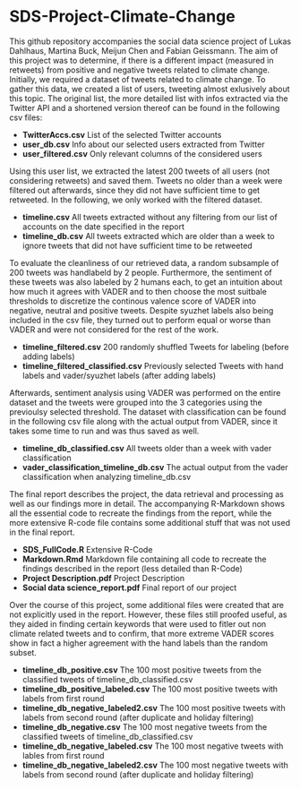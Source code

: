 # SDS-Project-Climate-Change

This github repository accompanies the social data science project of Lukas Dahlhaus, Martina Buck, Meijun Chen and Fabian Geissmann. The aim of this project was to determine, if there is a different impact (measured in retweets) from positive and negative tweets related to climate change. 
Initially, we required a dataset of tweets related to climate change. To gather this data, we created a list of users, tweeting almost exlusively about this topic. The original list, the more detailed list with infos extracted via the Twitter API and a shortened version thereof can be found in the following csv files:

- **TwitterAccs.csv**		List of the selected Twitter accounts
- **user_db.csv**  Info about our selected users extracted from Twitter
- **user_filtered.csv** Only relevant columns of the considered users

Using this user list, we extracted the latest 200 tweets of all users (not considering retweets) and saved them. Tweets no older than a week were filtered out afterwards, since they did not have sufficient time to get retweeted. In the following, we only worked with the filtered dataset.

- **timeline.csv** All tweets extracted without any filtering from our list of accounts on the date specified in the report
- **timeline_db.csv** All tweets extracted which are older than a week to ignore tweets that did not have sufficient time to be retweeted

To evaluate the cleanliness of our retrieved data, a random subsample of 200 tweets was handlabeld by 2 people. Furthermore, the sentiment of these tweets was also labeled by 2 humans each, to get an intuition about how much it agrees with VADER and to then choose the most suitbale thresholds to discretize the continous valence score of VADER into negative, neutral and positive tweets. Despite syuzhet labels also being included in the csv file, they turned out to perform equal or worse than VADER and were not considered for the rest of the work.

- **timeline_filtered.csv** 200 randomly shuffled Tweets for labeling (before adding labels)
- **timeline_filtered_classified.csv** Previously selected Tweets with hand labels and vader/syuzhet labels (after adding labels)

Afterwards, sentiment analysis using VADER was performed on the entire dataset and the tweets were grouped into the 3 categories using the previoulsy selected threshold. The dataset with classification can be found in the following csv file along with the actual output from VADER, since it takes some time to run and was thus saved as well.

- **timeline_db_classified.csv** All tweets older than a week with vader classification
- **vader_classification_timeline_db.csv** The actual output from the vader classification when analyzing timeline_db.csv

The final report describes the project, the data retrieval and processing as well as our findings more in detail. The accompanying R-Markdown shows all the essential code to recreate the findings from the report, while the more extensive R-code file contains some additional stuff that was not used in the final report. 

- **SDS_FullCode.R**        Extensive R-Code
- **Markdown.Rmd**  Markdown file containing all code to recreate the findings described in the report (less detailed than R-Code)
- **Project Description.pdf** Project Description
- **Social data science_report.pdf** Final report of our project

Over the course of this project, some additional files were created that are not explicitly used in the report. However, these files still proofed useful, as they aided in finding certain keywords that were used to fitler out non climate related tweets and to confirm, that more extreme VADER scores show in fact a higher agreement with the hand labels than the random subset.

- **timeline_db_positive.csv** The 100 most positive tweets from the classified tweets of timeline_db_classified.csv
- **timeline_db_positive_labeled.csv** The 100 most positive tweets with labels from first round
- **timeline_db_negative_labeled2.csv** The 100 most positive tweets with labels from second round (after duplicate and holiday filtering)
- **timeline_db_negative.csv** The 100 most negative tweets from the classified tweets of timeline_db_classified.csv
- **timeline_db_negative_labeled.csv** The 100 most negative tweets with lables from first round
- **timeline_db_negative_labeled2.csv** The 100 most negative tweets with labels from second round (after duplicate and holiday filtering)
